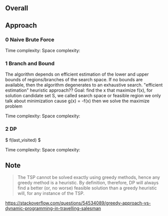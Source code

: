 ## Overall

## Approach


### 0 Naive Brute Force
Time complexity:
Space complexity:


### 1 Branch and Bound
The algorithm depends on efficient estimation of the lower and upper bounds of regions/branches of the search space. If no bounds are available, then the algorithm degenerates to an exhaustive search.
"efficient estimation" heuristic approach??
Goal: find the x that maximize f(x), for solution candidate set S, we called search space or feasible region
we only talk about minimization cause g(x) = -f(x) then we solve the maximize problem 


Time complexity:
Space complexity:


### 2 DP

$
f(last_visited)
$

Time complexity:
Space complexity:


## Note
> The TSP cannot be solved exactly using greedy methods, hence any greedy method is a heuristic. By definition, therefore, DP will always find a better (or, no worse) feasible solution than a greedy heuristic will, for any instance of the TSP.

https://stackoverflow.com/questions/54534089/greedy-approach-vs-dynamic-programming-in-travelling-salesman